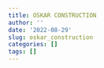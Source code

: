 ```yaml
---
title: OSKAR CONSTRUCTION
author: ''
date: '2022-08-29'
slug: oskar_construction
categories: []
tags: []
---
```

